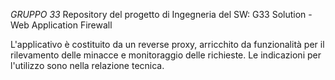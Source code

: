 *GRUPPO 33*
Repository del progetto di Ingegneria del SW: G33 Solution - Web Application Firewall

L'applicativo è costituito da un reverse proxy, arricchito da funzionalità per il rilevamento delle minacce e monitoraggio delle richieste. 
Le indicazioni per l'utilizzo sono nella relazione tecnica.


